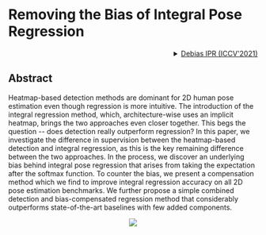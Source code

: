 # Removing the Bias of Integral Pose Regression

<!-- [ALGORITHM] -->

<details>
<summary align="right"><a href="https://openaccess.thecvf.com/content/ICCV2021/papers/Gu_Removing_the_Bias_of_Integral_Pose_Regression_ICCV_2021_paper.pdf">Debias IPR (ICCV'2021)</a></summary>

```bibtex
@inproceedings{gu2021removing,
    title={Removing the Bias of Integral Pose Regression},
    author={Gu, Kerui and Yang, Linlin and Yao, Angela},
    booktitle={Proceedings of the IEEE/CVF International Conference on Computer Vision},
    pages={11067--11076},
    year={2021}
  }
```

</details>

## Abstract

<!-- [ABSTRACT] -->

Heatmap-based detection methods are dominant for 2D human pose estimation even though regression is more intuitive. The introduction of the integral regression method, which, architecture-wise uses an implicit heatmap, brings the two approaches even closer together. This begs the question -- does detection really outperform regression? In this paper, we investigate the difference in supervision between the heatmap-based detection and integral regression, as this is the key remaining difference between the two approaches. In the process, we discover an underlying bias behind integral pose regression that arises from taking the expectation after the softmax function. To counter the bias, we present a compensation method which we find to improve integral regression accuracy on all 2D pose estimation benchmarks. We further propose a simple combined detection and bias-compensated regression method that considerably outperforms state-of-the-art baselines with few added components.

<!-- [IMAGE] -->

<div align=center>
<img src="https://user-images.githubusercontent.com/13503330/189810184-159432bb-32a1-403c-8150-e90edce1a5bb.png">
</div>
